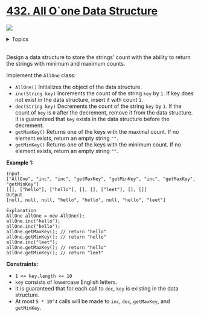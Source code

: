 # [432. All O`one Data Structure](https://leetcode-cn.com/problems/all-oone-data-structure/)

![](https://img.shields.io/badge/Difficulty-Hard-red.svg)

<details>
<summary>Topics</summary>

* [`Hash Table`](https://leetcode.com/tag/hash-table/)
* [`Linked List`](https://leetcode.com/tag/linked-list/)
* [`Design`](https://leetcode.com/tag/design/)

</details>
<br />

Design a data structure to store the strings' count with the ability to return the strings with minimum and maximum counts.

Implement the `AllOne` class:

 + `AllOne()` Initializes the object of the data structure.
 + `inc(String key)` Increments the count of the string `key` by `1`. If key does not exist in the data structure, insert it with count `1`.
 + `dec(String key)` Decrements the count of the string `key` by `1`. If the count of `key` is `0` after the decrement, remove it from the data structure. It is guaranteed that `key` exists in the data structure before the decrement.
 + `getMaxKey()` Returns one of the keys with the maximal count. If no element exists, return an empty string `""`.
 + `getMinKey()` Returns one of the keys with the minimum count. If no element exists, return an empty string `""`.


**Example 1:**

```
Input
["AllOne", "inc", "inc", "getMaxKey", "getMinKey", "inc", "getMaxKey", "getMinKey"]
[[], ["hello"], ["hello"], [], [], ["leet"], [], []]
Output
[null, null, null, "hello", "hello", null, "hello", "leet"]

Explanation
AllOne allOne = new AllOne();
allOne.inc("hello");
allOne.inc("hello");
allOne.getMaxKey(); // return "hello"
allOne.getMinKey(); // return "hello"
allOne.inc("leet");
allOne.getMaxKey(); // return "hello"
allOne.getMinKey(); // return "leet"
```

**Constraints:**

 + `1 <= key.length <= 10`
 + `key` consists of lowercase English letters.
 + It is guaranteed that for each call to `dec`, `key` is existing in the data structure.
 + At most `5 * 10^4` calls will be made to `inc`, `dec`, `getMaxKey`, and `getMinKey`.

